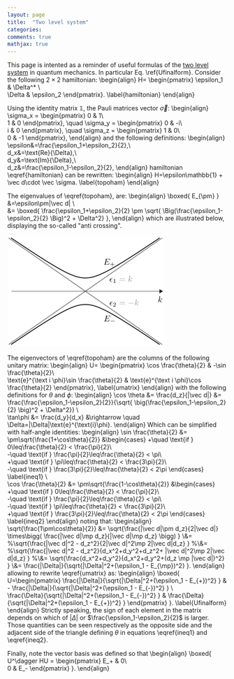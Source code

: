 ```yaml
---
layout: page
title:  "Two level system"
categories:
comments: true
mathjax: true
---
```


This page is intented as a reminder of useful formulas of the <a href="https://en.wikipedia.org/wiki/Two-state_quantum_system">two level system</a> in quantum mechanics. In particular Eq. \ref{Ufinalform}. Consider the following $2\times2$ hamiltonian:
\begin{align}
H=
\begin{pmatrix}
\epsilon_1 & \Delta^* \\\
\Delta & \epsilon_2
\end{pmatrix}.
\label{hamiltonian}
\end{align}

Using the identity matrix $\mathbb 1$, the Pauli matrices vector $\vec \sigma$:
\begin{align}
\sigma_x = 
\begin{pmatrix}
0 & 1\\\
1 & 0
\end{pmatrix},
\quad
\sigma_y = 
\begin{pmatrix}
0 & -i\\\
i & 0
\end{pmatrix},
\quad
\sigma_z = 
\begin{pmatrix}
1 & 0\\\
0 & -1
\end{pmatrix},
\end{align}
and the following definitions:
\begin{align}
\epsilon&=\frac{\epsilon_1+\epsilon_2}{2},\\\
d_x&=\text{Re}\{\Delta\},\\\
d_y&=\text{Im}\{\Delta\},\\\
d_z&=\frac{\epsilon_1-\epsilon_2}{2},
\end{align}
hamiltonian \eqref{hamiltonian} can be rewritten:
\begin{align}
H=\epsilon\mathbb{1} + \vec d\cdot \vec \sigma.
\label{topoham}
\end{align}


The eigenvalues of \eqref{topoham}, are:
\begin{align}
\boxed{
E_{\pm}
}
&=\epsilon\pm|\vec d|
\\\
&=
\boxed{
\frac{\epsilon_1+\epsilon_2}{2} \pm \sqrt{ \Big(\frac{\epsilon_1-\epsilon_2}{2} \Big)^2 + \Delta^2}
},
\end{align}
which are illustrated below, displaying the so-called "anti crossing".

<img class="center" src="/img/anticrossing.png" title="Anti-crossing"  width="360px"/>


The eigenvectors of \eqref{topoham} are the columns of the following unitary matrix:
\begin{align}
U=
\begin{pmatrix}
\cos \frac{\theta}{2} & -\sin \frac{\theta}{2}\\\
\text{e}^{\text i \phi}\sin \frac{\theta}{2} & \text{e}^{\text i \phi}\cos \frac{\theta}{2}
\end{pmatrix},
\label{umatrix}
\end{align}
with the following definitions for $\theta$ and $\phi$:
\begin{align}
\cos \theta &= \frac{d_z}{|\vec d|} 
&= \frac{\frac{\epsilon_1-\epsilon_2}{2}}{\sqrt{ \big(\frac{\epsilon_1-\epsilon_2}{2} \big)^2 + \Delta^2}}
\\\
\tan\phi &= \frac{d_y}{d_x}
&\rightarrow \quad \Delta=|\Delta|\text{e}^{\text{i}\phi}.
\end{align}
Which can be simplified with half-angle identities:
\begin{align}
\sin \frac{\theta}{2} &= \pm\sqrt{\frac{1+\cos\theta}{2}}
&\begin{cases}
+\quad \text{if } 0\leq\frac{\theta}{2} < \frac{\pi}{2}\\\
-\quad \text{if }  \frac{\pi}{2}\leq\frac{\theta}{2} < \pi\\\
+\quad \text{if } \pi\leq\frac{\theta}{2} < \frac{3\pi}{2}\\\
-\quad \text{if } \frac{3\pi}{2}\leq\frac{\theta}{2} < 2\pi
\end{cases}
\label{ineq1}
\\\
\cos \frac{\theta}{2} &= \pm\sqrt{\frac{1-\cos\theta}{2}}
&\begin{cases}
+\quad \text{if } 0\leq\frac{\theta}{2} < \frac{\pi}{2}\\\
-\quad \text{if }  \frac{\pi}{2}\leq\frac{\theta}{2} < \pi\\\
-\quad \text{if } \pi\leq\frac{\theta}{2} < \frac{3\pi}{2}\\\
+\quad \text{if } \frac{3\pi}{2}\leq\frac{\theta}{2} < 2\pi
\end{cases}
\label{ineq2}
\end{align}
noting that:
\begin{align}
\sqrt{\frac{1\pm\cos\theta}{2}}
&=
\sqrt{\frac{|\vec d|\pm d_z}{2|\vec d|} \times\bigg( \frac{|\vec d|\mp d_z}{|\vec d|\mp d_z} \bigg) }
\\\&=
%\sqrt{\frac{|\vec d|^2 - d_z^2}{2|\vec d|^2\mp 2|\vec d|d_z} }
%\\\&=
%\sqrt{\frac{|\vec d|^2 - d_z^2}{d_x^2+d_y^2+d_z^2+ |\vec d|^2\mp 2|\vec d|d_z} }
%\\\&=
\sqrt{\frac{d_x^2+d_y^2}{d_x^2+d_y^2+(d_z \mp |\vec d|)^2} }
\\\&=
\frac{|\Delta|}{\sqrt{|\Delta|^2+(\epsilon_1 - E_{\mp})^2} }.
\end{align}
allowing to rewrite \eqref{umatrix} as:
\begin{align}
\boxed{
U=\begin{pmatrix}
\frac{|\Delta|}{\sqrt{|\Delta|^2+(\epsilon_1 - E_{+})^2} } 
& - \frac{|\Delta|}{\sqrt{|\Delta|^2+(\epsilon_1 - E_{-})^2} } 
\\\
\frac{\Delta}{\sqrt{|\Delta|^2+(\epsilon_1 - E_{-})^2} } 
&
\frac{\Delta}{\sqrt{|\Delta|^2+(\epsilon_1 - E_{+})^2} } 
\end{pmatrix}
}.
\label{Ufinalform}
\end{align}
Strictly speaking, the sign of each element in the matrix depends on which of 
$|\Delta|$ or $\frac{\epsilon_1-\epsilon_2}{2}$ is larger. Those quantities can be seen respectively as the opposite side and the adjacent side of the triangle defining $\theta$ in equations \eqref{ineq1} and \eqref{ineq2}.

Finally, note the vector basis was defined so that
\begin{align}
\boxed{
U^\dagger HU = 
\begin{pmatrix}
E_+ & 0\\\
0 & E_-
\end{pmatrix}
}.
\end{align}




